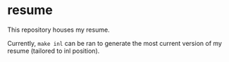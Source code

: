 # resume
This repository houses my resume.

Currently, `make inl` can be ran to generate the most current version of my resume (tailored to inl position).
